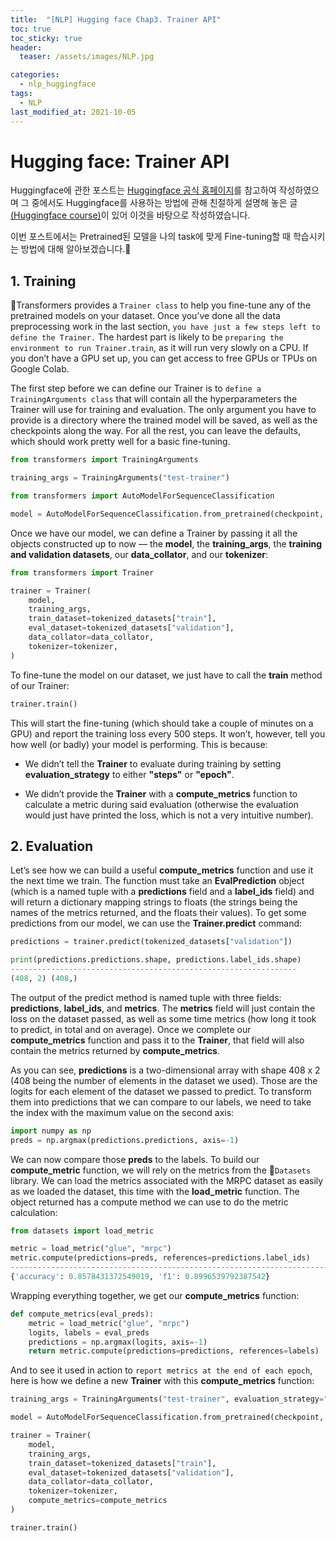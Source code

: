 ```yaml
---
title:  "[NLP] Hugging face Chap3. Trainer API"
toc: true
toc_sticky: true
header:
  teaser: /assets/images/NLP.jpg

categories:
  - nlp_huggingface
tags:
  - NLP
last_modified_at: 2021-10-05
---  
```


# Hugging face: Trainer API
Huggingface에 관한 포스트는 [Huggingface 공식 홈페이지](https://huggingface.co/)를 참고하여 작성하였으며 그 중에서도 Huggingface를 사용하는 방법에 관해 친절하게 설명해 놓은 글[(Huggingface course)](https://huggingface.co/course/chapter1)이 있어 이것을 바탕으로 작성하였습니다.  

이번 포스트에서는 Pretrained된 모델을 나의 task에 맞게 Fine-tuning할 때 학습시키는 방법에 대해 알아보겠습니다.🤗  

## 1. Training
🤗Transformers provides a `Trainer class` to help you fine-tune any of the pretrained models on your dataset. Once you’ve done all the data preprocessing work in the last section, `you have just a few steps left to define the Trainer.` The hardest part is likely to be `preparing the environment to run Trainer.train`, as it will run very slowly on a CPU. If you don’t have a GPU set up, you can get access to free GPUs or TPUs on Google Colab.  

The first step before we can define our Trainer is to `define a TrainingArguments class` that will contain all the hyperparameters the Trainer will use for training and evaluation. The only argument you have to provide is a directory where the trained model will be saved, as well as the checkpoints along the way. For all the rest, you can leave the defaults, which should work pretty well for a basic fine-tuning.  

```python
from transformers import TrainingArguments

training_args = TrainingArguments("test-trainer")
```

```python
from transformers import AutoModelForSequenceClassification

model = AutoModelForSequenceClassification.from_pretrained(checkpoint, num_labels=2)
```

Once we have our model, we can define a Trainer by passing it all the objects constructed up to now — the __model__, the __training_args__, the __training and validation datasets__, our __data_collator__, and our __tokenizer__:  

```python
from transformers import Trainer

trainer = Trainer(
    model,
    training_args,
    train_dataset=tokenized_datasets["train"],
    eval_dataset=tokenized_datasets["validation"],
    data_collator=data_collator,
    tokenizer=tokenizer,
)
```  

To fine-tune the model on our dataset, we just have to call the __train__ method of our Trainer:  

```python
trainer.train()
```  

This will start the fine-tuning (which should take a couple of minutes on a GPU) and report the training loss every 500 steps. It won’t, however, tell you how well (or badly) your model is performing. This is because:  

- We didn’t tell the __Trainer__ to evaluate during training by setting __evaluation_strategy__ to either __"steps"__ or __"epoch"__.  

- We didn’t provide the __Trainer__ with a __compute_metrics__ function to calculate a metric during said evaluation (otherwise the evaluation would just have printed the loss, which is not a very intuitive number).  

## 2. Evaluation  

Let’s see how we can build a useful __compute_metrics__ function and use it the next time we train. The function must take an __EvalPrediction__ object (which is a named tuple with a __predictions__ field and a __label_ids__ field) and will return a dictionary mapping strings to floats (the strings being the names of the metrics returned, and the floats their values). To get some predictions from our model, we can use the __Trainer.predict__ command:  

```python
predictions = trainer.predict(tokenized_datasets["validation"])

print(predictions.predictions.shape, predictions.label_ids.shape)
----------------------------------------------------------------
(408, 2) (408,)
```  

The output of the predict method is named tuple with three fields: __predictions__, __label_ids__, and __metrics__. The __metrics__ field will just contain the loss on the dataset passed, as well as some time metrics (how long it took to predict, in total and on average). Once we complete our __compute_metrics__ function and pass it to the __Trainer__, that field will also contain the metrics returned by __compute_metrics__.  

As you can see, __predictions__ is a two-dimensional array with shape 408 x 2 (408 being the number of elements in the dataset we used). Those are the logits for each element of the dataset we passed to predict. To transform them into predictions that we can compare to our labels, we need to take the index with the maximum value on the second axis:

```python
import numpy as np
preds = np.argmax(predictions.predictions, axis=-1)
```  

We can now compare those __preds__ to the labels. To build our __compute_metric__ function, we will rely on the metrics from the 🤗`Datasets` library. We can load the metrics associated with the MRPC dataset as easily as we loaded the dataset, this time with the __load_metric__ function. The object returned has a compute method we can use to do the metric calculation:  

```python
from datasets import load_metric

metric = load_metric("glue", "mrpc")
metric.compute(predictions=preds, references=predictions.label_ids)
------------------------------------------------------------------------
{'accuracy': 0.8578431372549019, 'f1': 0.8996539792387542}
```  

Wrapping everything together, we get our __compute_metrics__ function:  

```python
def compute_metrics(eval_preds):
    metric = load_metric("glue", "mrpc")
    logits, labels = eval_preds
    predictions = np.argmax(logits, axis=-1)
    return metric.compute(predictions=predictions, references=labels)
```

And to see it used in action to `report metrics at the end of each epoch`, here is how we define a new __Trainer__ with this __compute_metrics__ function:  

```python
training_args = TrainingArguments("test-trainer", evaluation_strategy="epoch")

model = AutoModelForSequenceClassification.from_pretrained(checkpoint, num_labels=2)

trainer = Trainer(
    model,
    training_args,
    train_dataset=tokenized_datasets["train"],
    eval_dataset=tokenized_datasets["validation"],
    data_collator=data_collator,
    tokenizer=tokenizer,
    compute_metrics=compute_metrics
)

trainer.train()
```